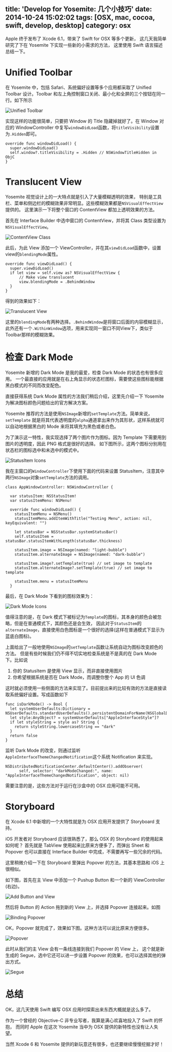 title: 'Develop for Yosemite: 几个小技巧'
date: 2014-10-24 15:02:02
tags: [OSX, mac, cocoa, swift, develop, desktop]
category: osx
---

Apple 终于发布了 Xcode 6.1，带来了 Swift for OSX 等多个更新，
这几天我简单研究了下在 Yosemite 下实现一些新的小需求的方法，
这里使用 Swift 语言描述总结一下。

<!-- more -->

# Unified Toolbar

在 Yosemite 中，包括 Safari、系统偏好设置等多个应用都采取了 Unified Toolbar
设计。Toolbar 和左上角控制窗口关闭、最小化和全屏的三个按钮在同一行。如下所示

![Unified Toolbar](/img/posts/unified-toolbar.png)

实现这样的功能很简单，只要把 Window 的 Title 隐藏掉就好了。在 Window 对应的 WindowController
中复写`windowDidLoad`函数，将`titleVisibility`设置为`.Hidden`即可。
```
override func windowDidLoad() {
  super.windowDidLoad()
  self.window?.titleVisibility = .Hidden // NSWindowTitleHidden in ObjC
}
```

# Translucent View

Yosemite 视觉设计上的一大特点就是引入了大量模糊透明的效果，
特别是工具栏、菜单和侧边栏的模糊效果非常明显。这些模糊效果都是`NSVisualEffectView`提供的。
这里演示一下将整个窗口的 ContentView 都加上透明效果的方法。

首先在 Interface Builder 中选中窗口的 ContentView，并将其 Class 类型设置为 `NSVisualEffectView`。

![ContentView Class](/img/posts/content-view-class.png)

此后，为此 View 添加一个 ViewController，并在其`viewDidLoad`函数中，设置view的`blendingMode`属性。

```
override func viewDidLoad() {
  super.viewDidLoad()
  if let view = self.view as? NSVisualEffectView {
      // Make view translucent
      view.blendingMode = .BehindWindow
  }
}
```

得到的效果如下：

![Translucent View](/img/posts/translucent-view.png)

这里的`blendingMode`有两种选择。`.BehindWindow`是将窗口后面的内容模糊显示，
此外还有一个`.WithinWindow`选项，用来实现同一窗口不同View下，类似于Toolbar那样的模糊效果。

# 检查 Dark Mode

Yosemite 新增的 Dark Mode 是我的最爱，检查 Dark Mode 的状态也有很多应用。
一个最直接的应用就是在右上角显示的状态栏图标，需要使这些图标能根据黑白模式的不同而改变配色。

直接获得系统 Dark Mode 属性的方法我们稍后介绍，这里先介绍一下 Yosemite 为解决图标颜色问题给出的官方解决方案。

Yosemite 推荐的方法是使用`NSImage`新增的`setTemplate`方法。简单来说，`setTemplate`
就是将其代表透明度的`alpha`通道拿出来作为其形状，这样系统就可以自动地根据黑白的 Mode 来将其填充为黑色或者白色。

为了演示这一特性，我实现选择了两个图片作为图标。因为 Template 下需要用到图片的透明度，因此 PNG 格式是很好的选择。
如下图所示，这两个图标分别用在状态栏的图标选中和未选中的模式中。

![StatusItem Icons](/img/posts/statusitem-icons.png)

我在主窗口的`WindowController`下使用下面的代码来设置 StatusItem，注意其中两行`NSImage`对象`setTemplate`方法的调用。
```
class AppWindowController: NSWindowController {
  
  var statusItem: NSStatusItem!
  var statusItemMenu: NSMenu!
  
  override func windowDidLoad() {
    statusItemMenu = NSMenu()
    statusItemMenu.addItemWithTitle("Testing Menu", action: nil, keyEquivalent: "")
    
    let statusBar = NSStatusBar.systemStatusBar()
    self.statusItem = statusBar.statusItemWithLength(statusBar.thickness)
    
    statusItem.image = NSImage(named: "light-bubble")
    statusItem.alternateImage = NSImage(named: "dark-bubble")
    
    statusItem.image?.setTemplate(true) // set image to template
    statusItem.alternateImage?.setTemplate(true) // set image to template

    statusItem.menu = statusItemMenu
  }
```

最后，在 Dark Mode 下看到的图标效果为：

![Dark Mode Icons](/img/posts/darkmode-images.png)

值得注意的是，在 Dark 模式下被标记为`Template`的图标，其本身的颜色会被忽略，但是在普通模式下，其颜色还是会生效，
因此对于`StatusItem`的`alternateImage`，直接使用白色图标是一个很好的选择(这样在普通模式下显示为蓝底白图标)。

上面给出了一般地使用`NSImage`的`setTemplate`函数让系统自动为图标改变颜色的方法。
但是有些时候我们仍不得不切实地检查系统是不是真的在 Dark Mode 下。比如说

1. 你的 StatusItem 是使用 View 显示，而非直接使用图片
2. 你希望根据系统是否在 Dark Mode，而调整你整个 App 的 UI 色调

这时就必须使用一些侧面的方法来实现了。目前提出来的比较有效的方法是直接读取系统偏好设置。写成函数如下

```
func isDarkMode() -> Bool {
  let systemUserDefaults:Dictionary = NSUserDefaults.standardUserDefaults().persistentDomainForName(NSGlobalDomain)!
  let style:AnyObject? = systemUserDefaults["AppleInterfaceStyle"]?
  if let styleString = style as? String {
    return styleString.lowercaseString == "dark"
  }
  return false
}
```

监听 Dark Mode 的改变，则通过监听`AppleInterfaceThemeChangedNotification`这个系统 Notification 来实现。

```
NSDistributedNotificationCenter.defaultCenter().addObserver(
      self, selector: "darkModeChanged:", name: "AppleInterfaceThemeChangedNotification", object: nil)
```

需要注意的是，这些方法对于运行在沙盒中的 OSX 应用可能不可用。

# Storyboard

在 Xcode 6.1 中新增的一个大特性就是为 OSX 应用开发提供了 Storyboard 支持。

iOS 开发者对 Storyboard 应该很熟悉了，那么 OSX 的 Storyboard 的使用起来如何呢？
首先就是 TabView 使用起来比原来方便多了，而弹出 Sheet 和 Popover 也可以直接在 Interface Builder
中完成，不需要再写一些冗余的代码。

这里稍微介绍一下在 Storyboard 里弹出 Popover 的方法，其基本思路和 iOS 上很相似。

如下图，首先在主 View 中添加一个 Pushup Button 和一个新的 ViewController (右边)。

![Add Button and View](/img/posts/add-button-and-view.png)

然后将 Button 的 Action 拖到新的 View 上，并选择 Popover 连接起来。如图

![Binding Popover](/img/posts/binding-popover.png)

OK，Popover 就完成了，效果如下图。这种方法可以说比原来方便很多。

![Popover](/img/posts/popover.png)

此时从我们的主 View 会有一条线连接到我们 Popover 的 View 上，
这个就是新生成的 Segue，选中它还可以进一步设置 Popover 的效果，也可以选择其他的弹出方式。

![Segue](/img/posts/segue-osx.png)


# 总结

OK，这几天使用 Swift 编写 OSX 应用时探索出来东西大概就是这么多了。

作为一个曾经的 Objective-C 非专业写者，我算是满心欢喜地投入了 Swift 的怀抱，
而同时 Apple 在这次 Yosemite 当中为 OSX 提供的新特性也没有让人失望。

当然 Xcode 6 和 Yosemite 提供的新玩意还有很多，也还要继续慢慢挖掘才好！



